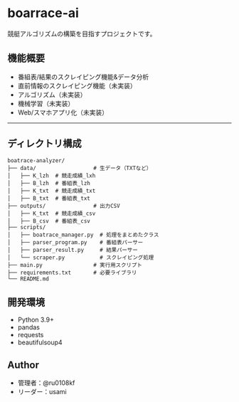 # boarrace-ai
競艇アルゴリズムの構築を目指すプロジェクトです。

## 機能概要
- 番組表/結果のスクレイピング機能&データ分析
- 直前情報のスクレイピング機能（未実装）
- アルゴリズム（未実装）
- 機械学習（未実装）
- Web/スマホアプリ化（未実装）

---

## ディレクトリ構成
```text
boatrace-analyzer/
├── data/                  # 生データ（TXTなど）
│   ├── K_lzh  # 競走成績_lxh
│   ├── B_lzh  # 番組表_lzh
│   ├── K_txt  # 競走成績_txt
│   ├── B_txt  # 番組表_txt
├── outputs/               # 出力CSV
│   ├── K_txt  # 競走成績_csv
│   ├── B_csv  # 番組表_csv
├── scripts/
│   ├── boatrace_manager.py  # 処理をまとめたクラス
│   ├── parser_program.py    # 番組表パーサー
│   ├── parser_result.py     # 結果パーサー
│   └── scraper.py           # スクレイピング処理
├── main.py                # 実行用スクリプト
├── requirements.txt       # 必要ライブラリ
└── README.md
```
## 開発環境
- Python 3.9+
- pandas
- requests
- beautifulsoup4

## Author
- 管理者：@ru0108kf
- リーダー：usami
  
